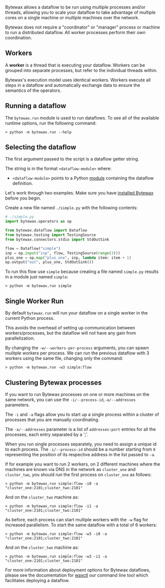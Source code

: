 Bytewax allows a dataflow to be run using multiple processes and/or
threads, allowing you to scale your dataflow to take advantage of multiple cores
on a single machine or multiple machines over the network.

Bytewax does not require a "coordinator" or "manager" process or machine to run a distributed dataflow. All worker processes perform their own coordination.

## Workers

A **worker** is a thread that is executing your dataflow. Workers can be
grouped into separate processes, but refer to the individual threads within.

Bytewax's execution model uses identical workers. Workers execute all steps in a
dataflow and automatically exchange data to ensure the semantics of the operators.

## Running a dataflow

The `bytewax.run` module is used to run dataflows. To see all of the
available runtime options, run the following command:

```shell
> python -m bytewax.run --help
```

## Selecting the dataflow

The first argument passed to the script is a dataflow getter string.

The string is in the format `<dataflow-module>` where:
- `<dataflow-module>` points to a Python [module](https://docs.python.org/3/tutorial/modules.html)
   containing the dataflow definition.

Let's work through two examples. Make sure you have [installed Bytewax](/docs/articles/getting-started/installation.md)
before you begin.

Create a new file named `./simple.py` with the following contents:

```python
# ./simple.py
import bytewax.operators as op

from bytewax.dataflow import Dataflow
from bytewax.testing import TestingSource
from bytewax.connectors.stdio import StdOutSink

flow = Dataflow("simple")
inp = op.input("inp", flow, TestingSource(range(3)))
plus_one = op.map("plus_one", inp, lambda item: item + 1)
op.output("out", plus_one, StdOutSink())
```

To run this flow use `simple` because creating a file named `simple.py` results in a module just named `simple`:

```shell
> python -m bytewax.run simple
```

## Single Worker Run

By default `bytewax.run` will run your dataflow on a single worker
in the current Python process.

This avoids the overhead of setting up communication between workers/processes,
but the dataflow will not have any gain from parallelization.

By changing the `-w/--workers-per-process` arguments,
you can spawn mulitple workers per process. We can run the previous dataflow
with 3 workers using the same file, changing only the command:

```shell
> python -m bytewax.run -w3 simple:flow
```

## Clustering Bytewax processes

If you want to run Bytewax processes on one or more machines on the same network,
you can use the `-i/--process-id`,`-a/--addresses` parameters.

The `-i` and `-a` flags allow you to start up a single process within a cluster
of processes that you are manually coordinating.

The `-a/--addresses` parameter is a list of `addresses:port` entries for all the processes,
each entry separated by a ';'.

When you run single processes separately, you need to assign a unique id to each process.
The `-i/--process-id` should be a number starting from `0` representing the position
of its respective address in the list passed to `-a`.

If for example you want to run 2 workers, on 2 different machines
where the machines are known via DNS in the network as `cluster_one` and `cluster_two`,
you should run the first process on `cluster_one` as follows:

```shell
> python -m bytewax.run simple:flow -i0 -a "cluster_one:2101;cluster_two:2101"
```

And on the `cluster_two` machine as:

```shell
> python -m bytewax.run simple:flow -i1 -a "cluster_one:2101;cluster_two:2101"
```

As before, each process can start multiple workers with the `-w` flag for increased
parallelism. To start the same dataflow with a total of 6 workers:

```shell
> python -m bytewax.run simple:flow -w3 -i0 -a "cluster_one:2101;cluster_two:2101"
```

And on the `cluster_two` machine as:

```shell
> python -m bytewax.run simple:flow -w3 -i1 -a "cluster_one:2101;cluster_two:2101"
```

For more information about deployment options for Bytewax dataflows, please see
the documentation for [waxctl](/docs/deployment/waxctl/) our command line tool which
facilitates deploying a dataflow.
